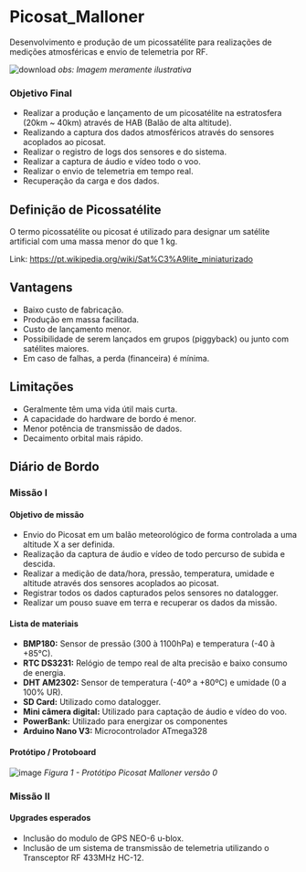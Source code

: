 # Picosat_Malloner
Desenvolvimento e produção de um picossatélite para realizações de medições atmosféricas e envio de telemetria por RF.

![download](https://user-images.githubusercontent.com/40063504/126914282-48e06e31-83de-4a18-91f1-eec003de2222.png)
_obs: Imagem meramente ilustrativa_

### Objetivo Final
- Realizar a produção e lançamento de um picosatélite na estratosfera (20km ~ 40km) através de HAB (Balão de alta altitude).
- Realizando a captura dos dados atmosféricos através do sensores acoplados ao picosat.
- Realizar o registro de logs dos sensores e do sistema.
- Realizar a captura de áudio e vídeo todo o voo.
- Realizar o envio de telemetria em tempo real.
- Recuperação da carga e dos dados.


## Definição de Picossatélite
O termo picossatélite ou picosat é utilizado para designar um satélite artificial com uma massa menor do que 1 kg. 

Link: https://pt.wikipedia.org/wiki/Sat%C3%A9lite_miniaturizado


## Vantagens
- Baixo custo de fabricação.
- Produção em massa facilitada.
- Custo de lançamento menor.
- Possibilidade de serem lançados em grupos (piggyback) ou junto com satélites maiores.
- Em caso de falhas, a perda (financeira) é mínima.

## Limitações
- Geralmente têm uma vida útil mais curta.
- A capacidade do hardware de bordo é menor.
- Menor potência de transmissão de dados.
- Decaimento orbital mais rápido.


## Diário de Bordo
### Missão I
#### Objetivo de missão
- Envio do Picosat em um balão meteorológico de forma controlada a uma altitude X a ser definida.
- Realização da captura de áudio e vídeo de todo percurso de subida e descida.
- Realizar a medição de data/hora, pressão, temperatura, umidade e altitude através dos sensores acoplados ao picosat.
- Registrar todos os dados capturados pelos sensores no datalogger.
- Realizar um pouso suave em terra e recuperar os dados da missão.

#### Lista de materiais
- **BMP180:** Sensor de pressão (300 à 1100hPa) e temperatura (-40 à +85°C).
- **RTC DS3231:** Relógio de tempo real de alta precisão e baixo consumo de energia.
- **DHT AM2302:** Sensor de temperatura (-40º a +80ºC) e umidade (0 a 100% UR).
- **SD Card:** Utilizado como datalogger.
- **Mini câmera digital:** Utilizado para captação de áudio e vídeo do voo.
- **PowerBank:** Utilizado para energizar os componentes
- **Arduino Nano V3:** Microcontrolador ATmega328

#### Protótipo / Protoboard
![image](https://user-images.githubusercontent.com/40063504/126915190-66ad9b39-d45a-4b43-b5a4-76ff1f9b1f60.png)
_Figura 1 - Protótipo Picosat Malloner versão 0_


### Missão II
#### Upgrades esperados
- Inclusão do modulo de GPS NEO-6 u-blox.
- Inclusão de um sistema de transmissão de telemetria utilizando o Transceptor RF 433MHz HC-12.
